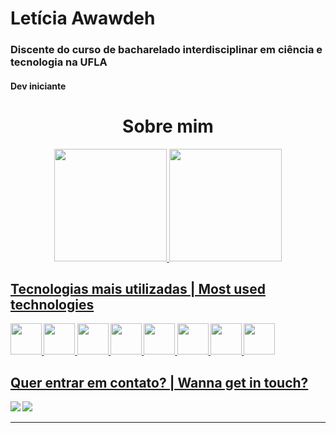 # Letícia Awawdeh
   <h3> Discente do curso de bacharelado interdisciplinar em ciência e tecnologia na UFLA
   <h4> Dev iniciante
   
   <div align= center>
   <h1> Sobre mim

 </div>
<div align="center">
  <a href="https://github.com/leticia-awawdeh">
  <img height="180em" src="https://github-readme-stats.vercel.app/api?username=leticia-awawdeh&show_icons=true&theme=dracula&include_all_commits=true&count_private=true"/>
  <img height="180em" src="https://github-readme-stats.vercel.app/api/top-langs/?username=leticia-awawdeh&layout=compact&langs_count=7&theme=nord"/>
</div>
  
  <div style="display: inline_block">
    <h2>Tecnologias mais utilizadas | Most used technologies </h2>   
  <img width="50" height="50" src="devicon-python-plain-wordmark" />
  <img width="50" height="50" src="https://cdn.jsdelivr.net/gh/devicons/devicon/icons/css3/css3-original.svg" />
  <img width="50" height="50" src="https://cdn.jsdelivr.net/gh/devicons/devicon/icons/javascript/javascript-original.svg" />
  <img width="50" height="50" src="https://cdn.jsdelivr.net/gh/devicons/devicon/icons/typescript/typescript-original.svg" />
  <img width="50" height="50" src="https://cdn.jsdelivr.net/gh/devicons/devicon/icons/nodejs/nodejs-original.svg" />
  <img width="50" height="50" src="https://cdn.jsdelivr.net/gh/devicons/devicon/icons/nestjs/nestjs-plain.svg" />
  <img width="50" height="50" src="https://cdn.jsdelivr.net/gh/devicons/devicon/icons/react/react-original.svg" />
  <img width="50" height="50" src="https://cdn.jsdelivr.net/gh/devicons/devicon/icons/express/express-original.svg" />
</div>
 
<div> 
  <h2>Quer entrar em contato? | Wanna get in touch?</h2>
  <a href = "leticiaawawdeh@gmail.com"><img src="https://img.shields.io/badge/Gmail-D14836?style=for-the-badge&logo=gmail&logoColor=white" target="_blank"></a>
  <a href="https://www.linkedin.com/in/let%C3%ADcia-cardoso-02bb40235/" target="_blank"><img src="https://img.shields.io/badge/-LinkedIn-%230077B5?style=for-the-badge&logo=linkedin&logoColor=white" target="_blank"></a> 
 
 ----
 
</div>
 
 </div>
